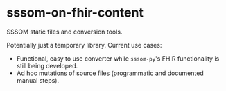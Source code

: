 # sssom-on-fhir-content
SSSOM static files and conversion tools.

Potentially just a temporary library. Current use cases:
- Functional, easy to use converter while `sssom-py`'s FHIR functionality is still being developed.
- Ad hoc mutations of source files (programmatic and documented manual steps).

